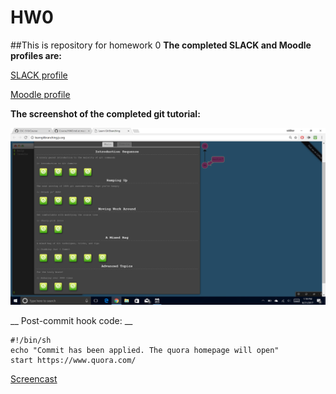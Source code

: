 # HW0
##This is repository for homework 0
__The completed SLACK and Moodle profiles are:__

[SLACK profile](https://csc510-fall2017.slack.com/threads/team/ubhosle/)

[Moodle profile](https://moodle-projects.wolfware.ncsu.edu/user/profile.php?id=222671)

__The screenshot of the completed git tutorial:__

![Completed Tutorial](/completed_GIT_tutorial.png)


__ Post-commit hook code: __
```  
#!/bin/sh
echo "Commit has been applied. The quora homepage will open"
start https://www.quora.com/
```

[Screencast](https://drive.google.com/file/d/0B_wkabBAUc7FNVUzMzk4cHpzSTA/view?usp=sharing)

